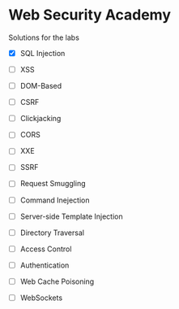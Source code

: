 # Web Security Academy

Solutions for the labs

- [x] SQL Injection
- [ ] XSS
- [ ] DOM-Based
- [ ] CSRF
- [ ] Clickjacking
- [ ] CORS
- [ ] XXE
- [ ] SSRF
- [ ] Request Smuggling
- [ ] Command Inejection
- [ ] Server-side Template Injection
- [ ] Directory Traversal
- [ ] Access Control
- [ ] Authentication
- [ ] Web Cache Poisoning
- [ ] WebSockets

